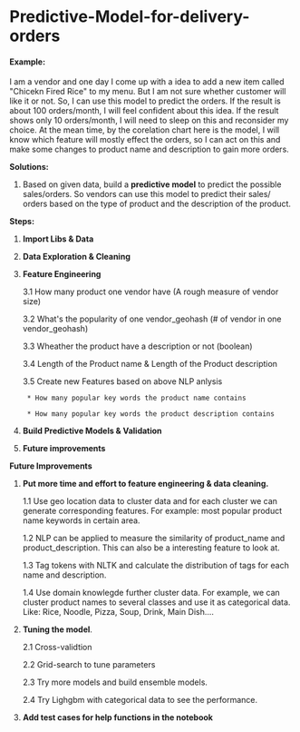 # Predictive-Model-for-delivery-orders
 #### Example:
 I am a vendor and one day I come up with a idea to add a new item called "Chicekn Fired Rice" to my menu. But I am not sure whether customer will like it or not. So, I can use this model to predict the orders. If the result is about 100 orders/month, I will feel confident about this idea. If the result shows only 10 orders/month, I will need to sleep on this and reconsider my choice. At the mean time, by the corelation chart here is the model, I will know which feature will mostly effect the orders, so I can act on this and make some changes to product name and description to gain more orders. 
    

**Solutions:**

1. Based on given data, build a **predictive model** to predict the possible sales/orders. So vendors can use this model to predict their sales/ orders based on the type of product and the description of the product.


**Steps:**
1. **Import Libs & Data**
2. **Data Exploration & Cleaning**
3. **Feature Engineering**

    3.1 How many product one vendor have (A rough measure of vendor size)
    
    3.2 What's the popularity of one vendor_geohash (# of vendor in one vendor_geohash)
    
    3.3 Wheather the product have a description or not (boolean)
    
    3.4 Length of the Product name & Length of the Product description
    
    3.5 Create new Features based on above NLP anlysis
    
        * How many popular key words the product name contains
        
        * How many popular key words the product description contains
        

4. **Build Predictive Models & Validation**
5. **Future improvements**

**Future Improvements**

1. **Put more time and effort to feature engineering & data cleaning.**


    1.1 Use geo location data to cluster data and for each cluster we can generate corresponding features. 
        For example:
        most popular product name keywords in certain area.
        
        
    1.2 NLP can be applied to measure the similarity of product_name and product_description. This can also be a 
        interesting feature to look at.
        
        
    1.3 Tag tokens with NLTK and calculate the distribution of tags for each name and description. 
    
    
    1.4 Use domain knowlegde further cluster data. For example, we can cluster product names to several 
        classes and use it as categorical data. Like: Rice, Noodle, Pizza, Soup, Drink, Main Dish....



2. **Tuning the model**.


    2.1 Cross-validtion
    
    2.2 Grid-search to tune parameters
    
    2.3 Try more models and build ensemble models.
    
    2.4 Try Lighgbm with categorical data to see the performance.

3. **Add test cases for help functions in the notebook**
